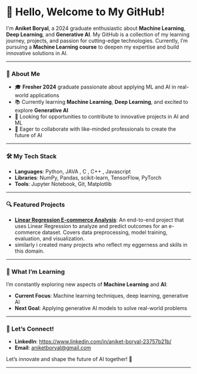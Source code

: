 # 👋 Hello, Welcome to My GitHub!

I'm **Aniket Boryal**, a 2024 graduate enthusiastic about **Machine Learning**, **Deep Learning**, and **Generative AI**. My GitHub is a collection of my learning journey, projects, and passion for cutting-edge technologies. Currently, I’m pursuing a **Machine Learning course** to deepen my expertise and build innovative solutions in AI.

---

### 💼 About Me

- 🎓 **Fresher 2024** graduate passionate about applying ML and AI in real-world applications
- 📚 Currently learning **Machine Learning**, **Deep Learning**, and excited to explore **Generative AI**
- 👀 Looking for opportunities to contribute to innovative projects in AI and ML  
- 🚀 Eager to collaborate with like-minded professionals to create the future of AI

---

### 🛠️ My Tech Stack

- **Languages**: Python, JAVA , C , C++ , Javascript
- **Libraries**: NumPy, Pandas, scikit-learn, TensorFlow, PyTorch
- **Tools**: Jupyter Notebook, Git, Matplotlib

---

### 🔍 Featured Projects

- [**Linear Regression E-commerce Analysis**](https://github.com/Aniket1103200/linear-regression-project-ecommerce-analysis): An end-to-end project that uses Linear Regression to analyze and predict outcomes for an e-commerce dataset. Covers data preprocessing, model training, evaluation, and visualization.  
- similarly i created many projects who reflect my eggerness and skills in this domain.

---

### 🌱 What I’m Learning

I’m constantly exploring new aspects of **Machine Learning** and **AI**:
- **Current Focus**: Machine learning techniques, deep learning, generative AI
- **Next Goal**: Applying generative AI models to solve real-world problems 

---

### 🤝 Let’s Connect!

- **LinkedIn**: https://www.linkedin.com/in/aniket-boryal-23757b21b/
- **Email**: aniketboryal@gmail.com

Let’s innovate and shape the future of AI together! 🚀

---
